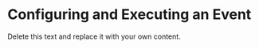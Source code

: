                            

Configuring and Executing an Event
==================================

Delete this text and replace it with your own content.
